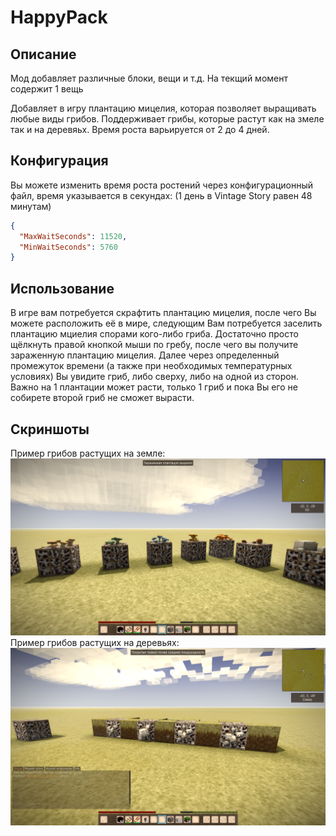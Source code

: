 # HappyPack

## Описание 

Мод добавляет различные блоки, вещи и т.д. На текщий момент содержит 1 вещь

Добавляет в игру плантацию мицелия, которая позволяет выращивать любые виды грибов. Поддерживает грибы, которые растут как на змеле так и на деревяьх. Время роста варьируется от 2 до 4 дней.

## Конфигурация
Вы можете изменить время роста ростений через конфигурационный файл, время указывается в секундах: (1 день в Vintage Story равен 48 минутам)
```json
{
  "MaxWaitSeconds": 11520,
  "MinWaitSeconds": 5760
}
```

## Использование

В игре вам потребуется скрафтить плантацию мицелия, после чего Вы можете расположить её в мире, следующим Вам потребуется заселить плантацию мциелия спорами кого-либо гриба. Достаточно просто щёлкнуть правой кнопкой мыши по гребу, после чего вы получите зараженную плантацию мицелия. Далее через определенный промежуток времени (а также при необходимых температурных условиях) Вы увидите гриб, либо сверху, либо на одной из сторон. Важно на 1 плантации может расти, только 1 гриб и пока Вы его не собирете второй гриб не сможет вырасти.

## Скриншоты

Пример грибов растущих на земле:
![Грибы растущие на земле](./images/1.png)
Пример грибов растущих на деревьях:
![Нрибы растущие на дереваьях](./images/2.png)